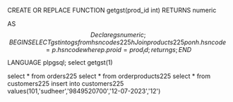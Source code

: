 CREATE OR REPLACE FUNCTION getgst(prod_id int)
RETURNS numeric
   
AS $$
Declare
		gs numeric;
BEGIN
	SELECT gst into gs from hsncodes225 h Join products225 p on h.hsncode=p.hsncode where p.proid=prod_id;
	return gs;
END
$$ LANGUAGE plpgsql;
select getgst(1)

select * from orders225
select * from orderproducts225
select * from customers225
insert into customers225 values(101,'sudheer','9849520700','12-07-2023','12')
